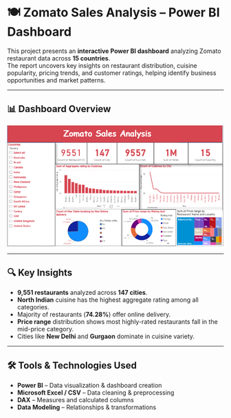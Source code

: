 # 🍽️ Zomato Sales Analysis – Power BI Dashboard

This project presents an **interactive Power BI dashboard** analyzing Zomato restaurant data across **15 countries**.  
The report uncovers key insights on restaurant distribution, cuisine popularity, pricing trends, and customer ratings, helping identify business opportunities and market patterns.

---

## 📊 Dashboard Overview
![Zomato Sales Dashboard](images/Screenshot2025-08-10201842.png)

---

## 🔍 Key Insights
- **9,551 restaurants** analyzed across **147 cities**.
- **North Indian** cuisine has the highest aggregate rating among all categories.
- Majority of restaurants (**74.28%**) offer online delivery.
- **Price range** distribution shows most highly-rated restaurants fall in the mid-price category.
- Cities like **New Delhi** and **Gurgaon** dominate in cuisine variety.

---

## 🛠 Tools & Technologies Used
- **Power BI** – Data visualization & dashboard creation
- **Microsoft Excel / CSV** – Data cleaning & preprocessing
- **DAX** – Measures and calculated columns
- **Data Modeling** – Relationships & transformations


